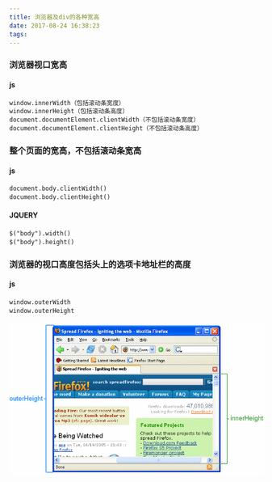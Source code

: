 ```yaml
---
title: 浏览器及div的各种宽高
date: 2017-08-24 16:38:23
tags:
---
```

### 浏览器视口宽高
#### js
``` HTML
window.innerWidth（包括滚动条宽度）
window.innerHeight（包括滚动条高度）
document.documentElement.clientWidth（不包括滚动条宽度）
document.documentElement.clientHeight（不包括滚动条高度）
```
### 整个页面的宽高，不包括滚动条宽高
#### js
``` HTML
document.body.clientWidth()
document.body.clientHeight()
```
#### JQUERY
``` HTML
$("body").width()
$("body").height()
```
### 浏览器的视口高度包括头上的选项卡地址栏的高度
#### js
``` HTML
window.outerWidth
window.outerHeight
```
![](/img/FirefoxInnerVsOuterHeight2.png) 